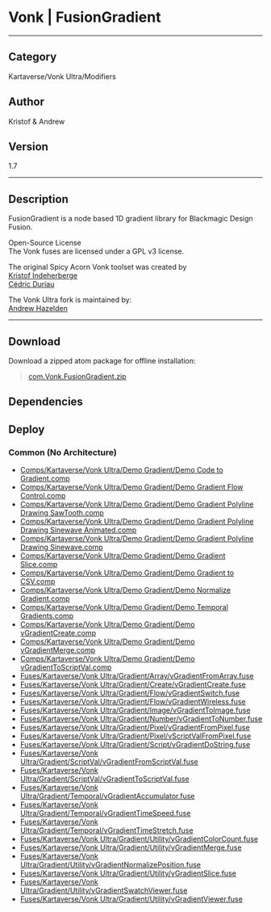 # Vonk | FusionGradient
___

## Category
Kartaverse/Vonk Ultra/Modifiers

## Author
Kristof & Andrew

## Version
1.7

___

## Description
<p>FusionGradient is a node based 1D gradient library for Blackmagic Design Fusion.</p>

<p>Open-Source License<br>
The Vonk fuses are licensed under a GPL v3 license.</p>

<p>The original Spicy Acorn Vonk toolset was created by<br>
<a href="mailto:xmnr0x23@gmail.com">Kristof Indeherberge</a><br>
<a href="mailto:duriau.cedric@live.be">Cédric Duriau</a></p>

<p>The Vonk Ultra fork is maintained by:<br>
<a href="mailto:andrew@andrewhazelden.com">Andrew Hazelden</a></p>

___

## Download

Download a zipped atom package for offline installation:
> [com.Vonk.FusionGradient.zip](https://gitlab.com/WeSuckLess/Reactor/-/archive/master/Reactor-master.zip?path=Atoms/com.Vonk.FusionGradient)  

## Dependencies

## Deploy

### Common (No Architecture)

<ul>
<li><a href="https://gitlab.com/WeSuckLess/Reactor/-/blob/master/Atoms/com.Vonk.FusionGradient/Comps/Kartaverse/Vonk Ultra/Demo Gradient/Demo Code to Gradient.comp?ref_type=heads">Comps/Kartaverse/Vonk Ultra/Demo Gradient/Demo Code to Gradient.comp</a></li>
<li><a href="https://gitlab.com/WeSuckLess/Reactor/-/blob/master/Atoms/com.Vonk.FusionGradient/Comps/Kartaverse/Vonk Ultra/Demo Gradient/Demo Gradient Flow Control.comp?ref_type=heads">Comps/Kartaverse/Vonk Ultra/Demo Gradient/Demo Gradient Flow Control.comp</a></li>
<li><a href="https://gitlab.com/WeSuckLess/Reactor/-/blob/master/Atoms/com.Vonk.FusionGradient/Comps/Kartaverse/Vonk Ultra/Demo Gradient/Demo Gradient Polyline Drawing SawTooth.comp?ref_type=heads">Comps/Kartaverse/Vonk Ultra/Demo Gradient/Demo Gradient Polyline Drawing SawTooth.comp</a></li>
<li><a href="https://gitlab.com/WeSuckLess/Reactor/-/blob/master/Atoms/com.Vonk.FusionGradient/Comps/Kartaverse/Vonk Ultra/Demo Gradient/Demo Gradient Polyline Drawing Sinewave Animated.comp?ref_type=heads">Comps/Kartaverse/Vonk Ultra/Demo Gradient/Demo Gradient Polyline Drawing Sinewave Animated.comp</a></li>
<li><a href="https://gitlab.com/WeSuckLess/Reactor/-/blob/master/Atoms/com.Vonk.FusionGradient/Comps/Kartaverse/Vonk Ultra/Demo Gradient/Demo Gradient Polyline Drawing Sinewave.comp?ref_type=heads">Comps/Kartaverse/Vonk Ultra/Demo Gradient/Demo Gradient Polyline Drawing Sinewave.comp</a></li>
<li><a href="https://gitlab.com/WeSuckLess/Reactor/-/blob/master/Atoms/com.Vonk.FusionGradient/Comps/Kartaverse/Vonk Ultra/Demo Gradient/Demo Gradient Slice.comp?ref_type=heads">Comps/Kartaverse/Vonk Ultra/Demo Gradient/Demo Gradient Slice.comp</a></li>
<li><a href="https://gitlab.com/WeSuckLess/Reactor/-/blob/master/Atoms/com.Vonk.FusionGradient/Comps/Kartaverse/Vonk Ultra/Demo Gradient/Demo Gradient to CSV.comp?ref_type=heads">Comps/Kartaverse/Vonk Ultra/Demo Gradient/Demo Gradient to CSV.comp</a></li>
<li><a href="https://gitlab.com/WeSuckLess/Reactor/-/blob/master/Atoms/com.Vonk.FusionGradient/Comps/Kartaverse/Vonk Ultra/Demo Gradient/Demo Normalize Gradient.comp?ref_type=heads">Comps/Kartaverse/Vonk Ultra/Demo Gradient/Demo Normalize Gradient.comp</a></li>
<li><a href="https://gitlab.com/WeSuckLess/Reactor/-/blob/master/Atoms/com.Vonk.FusionGradient/Comps/Kartaverse/Vonk Ultra/Demo Gradient/Demo Temporal Gradients.comp?ref_type=heads">Comps/Kartaverse/Vonk Ultra/Demo Gradient/Demo Temporal Gradients.comp</a></li>
<li><a href="https://gitlab.com/WeSuckLess/Reactor/-/blob/master/Atoms/com.Vonk.FusionGradient/Comps/Kartaverse/Vonk Ultra/Demo Gradient/Demo vGradientCreate.comp?ref_type=heads">Comps/Kartaverse/Vonk Ultra/Demo Gradient/Demo vGradientCreate.comp</a></li>
<li><a href="https://gitlab.com/WeSuckLess/Reactor/-/blob/master/Atoms/com.Vonk.FusionGradient/Comps/Kartaverse/Vonk Ultra/Demo Gradient/Demo vGradientMerge.comp?ref_type=heads">Comps/Kartaverse/Vonk Ultra/Demo Gradient/Demo vGradientMerge.comp</a></li>
<li><a href="https://gitlab.com/WeSuckLess/Reactor/-/blob/master/Atoms/com.Vonk.FusionGradient/Comps/Kartaverse/Vonk Ultra/Demo Gradient/Demo vGradientToScriptVal.comp?ref_type=heads">Comps/Kartaverse/Vonk Ultra/Demo Gradient/Demo vGradientToScriptVal.comp</a></li>
<li><a href="https://gitlab.com/WeSuckLess/Reactor/-/blob/master/Atoms/com.Vonk.FusionGradient/Fuses/Kartaverse/Vonk Ultra/Gradient/Array/vGradientFromArray.fuse?ref_type=heads">Fuses/Kartaverse/Vonk Ultra/Gradient/Array/vGradientFromArray.fuse</a></li>
<li><a href="https://gitlab.com/WeSuckLess/Reactor/-/blob/master/Atoms/com.Vonk.FusionGradient/Fuses/Kartaverse/Vonk Ultra/Gradient/Create/vGradientCreate.fuse?ref_type=heads">Fuses/Kartaverse/Vonk Ultra/Gradient/Create/vGradientCreate.fuse</a></li>
<li><a href="https://gitlab.com/WeSuckLess/Reactor/-/blob/master/Atoms/com.Vonk.FusionGradient/Fuses/Kartaverse/Vonk Ultra/Gradient/Flow/vGradientSwitch.fuse?ref_type=heads">Fuses/Kartaverse/Vonk Ultra/Gradient/Flow/vGradientSwitch.fuse</a></li>
<li><a href="https://gitlab.com/WeSuckLess/Reactor/-/blob/master/Atoms/com.Vonk.FusionGradient/Fuses/Kartaverse/Vonk Ultra/Gradient/Flow/vGradientWireless.fuse?ref_type=heads">Fuses/Kartaverse/Vonk Ultra/Gradient/Flow/vGradientWireless.fuse</a></li>
<li><a href="https://gitlab.com/WeSuckLess/Reactor/-/blob/master/Atoms/com.Vonk.FusionGradient/Fuses/Kartaverse/Vonk Ultra/Gradient/Image/vGradientToImage.fuse?ref_type=heads">Fuses/Kartaverse/Vonk Ultra/Gradient/Image/vGradientToImage.fuse</a></li>
<li><a href="https://gitlab.com/WeSuckLess/Reactor/-/blob/master/Atoms/com.Vonk.FusionGradient/Fuses/Kartaverse/Vonk Ultra/Gradient/Number/vGradientToNumber.fuse?ref_type=heads">Fuses/Kartaverse/Vonk Ultra/Gradient/Number/vGradientToNumber.fuse</a></li>
<li><a href="https://gitlab.com/WeSuckLess/Reactor/-/blob/master/Atoms/com.Vonk.FusionGradient/Fuses/Kartaverse/Vonk Ultra/Gradient/Pixel/vGradientFromPixel.fuse?ref_type=heads">Fuses/Kartaverse/Vonk Ultra/Gradient/Pixel/vGradientFromPixel.fuse</a></li>
<li><a href="https://gitlab.com/WeSuckLess/Reactor/-/blob/master/Atoms/com.Vonk.FusionGradient/Fuses/Kartaverse/Vonk Ultra/Gradient/Pixel/vScriptValFromPixel.fuse?ref_type=heads">Fuses/Kartaverse/Vonk Ultra/Gradient/Pixel/vScriptValFromPixel.fuse</a></li>
<li><a href="https://gitlab.com/WeSuckLess/Reactor/-/blob/master/Atoms/com.Vonk.FusionGradient/Fuses/Kartaverse/Vonk Ultra/Gradient/Script/vGradientDoString.fuse?ref_type=heads">Fuses/Kartaverse/Vonk Ultra/Gradient/Script/vGradientDoString.fuse</a></li>
<li><a href="https://gitlab.com/WeSuckLess/Reactor/-/blob/master/Atoms/com.Vonk.FusionGradient/Fuses/Kartaverse/Vonk Ultra/Gradient/ScriptVal/vGradientFromScriptVal.fuse?ref_type=heads">Fuses/Kartaverse/Vonk Ultra/Gradient/ScriptVal/vGradientFromScriptVal.fuse</a></li>
<li><a href="https://gitlab.com/WeSuckLess/Reactor/-/blob/master/Atoms/com.Vonk.FusionGradient/Fuses/Kartaverse/Vonk Ultra/Gradient/ScriptVal/vGradientToScriptVal.fuse?ref_type=heads">Fuses/Kartaverse/Vonk Ultra/Gradient/ScriptVal/vGradientToScriptVal.fuse</a></li>
<li><a href="https://gitlab.com/WeSuckLess/Reactor/-/blob/master/Atoms/com.Vonk.FusionGradient/Fuses/Kartaverse/Vonk Ultra/Gradient/Temporal/vGradientAccumulator.fuse?ref_type=heads">Fuses/Kartaverse/Vonk Ultra/Gradient/Temporal/vGradientAccumulator.fuse</a></li>
<li><a href="https://gitlab.com/WeSuckLess/Reactor/-/blob/master/Atoms/com.Vonk.FusionGradient/Fuses/Kartaverse/Vonk Ultra/Gradient/Temporal/vGradientTimeSpeed.fuse?ref_type=heads">Fuses/Kartaverse/Vonk Ultra/Gradient/Temporal/vGradientTimeSpeed.fuse</a></li>
<li><a href="https://gitlab.com/WeSuckLess/Reactor/-/blob/master/Atoms/com.Vonk.FusionGradient/Fuses/Kartaverse/Vonk Ultra/Gradient/Temporal/vGradientTimeStretch.fuse?ref_type=heads">Fuses/Kartaverse/Vonk Ultra/Gradient/Temporal/vGradientTimeStretch.fuse</a></li>
<li><a href="https://gitlab.com/WeSuckLess/Reactor/-/blob/master/Atoms/com.Vonk.FusionGradient/Fuses/Kartaverse/Vonk Ultra/Gradient/Utility/vGradientColorCount.fuse?ref_type=heads">Fuses/Kartaverse/Vonk Ultra/Gradient/Utility/vGradientColorCount.fuse</a></li>
<li><a href="https://gitlab.com/WeSuckLess/Reactor/-/blob/master/Atoms/com.Vonk.FusionGradient/Fuses/Kartaverse/Vonk Ultra/Gradient/Utility/vGradientMerge.fuse?ref_type=heads">Fuses/Kartaverse/Vonk Ultra/Gradient/Utility/vGradientMerge.fuse</a></li>
<li><a href="https://gitlab.com/WeSuckLess/Reactor/-/blob/master/Atoms/com.Vonk.FusionGradient/Fuses/Kartaverse/Vonk Ultra/Gradient/Utility/vGradientNormalizePosition.fuse?ref_type=heads">Fuses/Kartaverse/Vonk Ultra/Gradient/Utility/vGradientNormalizePosition.fuse</a></li>
<li><a href="https://gitlab.com/WeSuckLess/Reactor/-/blob/master/Atoms/com.Vonk.FusionGradient/Fuses/Kartaverse/Vonk Ultra/Gradient/Utility/vGradientSlice.fuse?ref_type=heads">Fuses/Kartaverse/Vonk Ultra/Gradient/Utility/vGradientSlice.fuse</a></li>
<li><a href="https://gitlab.com/WeSuckLess/Reactor/-/blob/master/Atoms/com.Vonk.FusionGradient/Fuses/Kartaverse/Vonk Ultra/Gradient/Utility/vGradientSwatchViewer.fuse?ref_type=heads">Fuses/Kartaverse/Vonk Ultra/Gradient/Utility/vGradientSwatchViewer.fuse</a></li>
<li><a href="https://gitlab.com/WeSuckLess/Reactor/-/blob/master/Atoms/com.Vonk.FusionGradient/Fuses/Kartaverse/Vonk Ultra/Gradient/Utility/vGradientViewer.fuse?ref_type=heads">Fuses/Kartaverse/Vonk Ultra/Gradient/Utility/vGradientViewer.fuse</a></li>
</ul>
